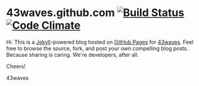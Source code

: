 # 43waves.github.com [![Build Status](https://travis-ci.org/43waves/43waves.github.io.png?branch=master)](https://travis-ci.org/43waves/43waves.github.io) [![Code Climate](https://codeclimate.com/github/43waves/43waves.github.com.png)](https://codeclimate.com/github/43waves/43waves.github.com)

Hi. This is a [Jekyll](http://github.com/mojombo/jekyll)-powered blog hosted on
[GitHub Pages](http://pages.github.com/) for [43waves](http://43waves.github.io).
Feel free to browse the source, fork, and post your own compelling blog posts.
Because sharing is caring. We're developers, after all.

Cheers!

43waves
